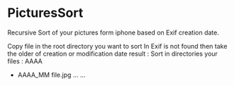 # PicturesSort
Recursive Sort of your pictures form iphone based on Exif creation date. 

Copy file in the root directory you want to sort
In Exif is not found then take the older of creation or modification date
result : 
Sort in directories your files :
AAAA
  - AAAA_MM
      file.jpg ...
...
